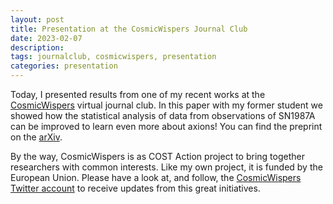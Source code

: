 ```yaml
---
layout: post
title: Presentation at the CosmicWispers Journal Club
date: 2023-02-07
description: 
tags: journalclub, cosmicwispers, presentation
categories: presentation
---
```


Today, I presented results from one of my recent works at the [CosmicWispers](https://www.cost.eu/actions/CA21106/) virtual journal club.
In this paper with my former student we showed how the statistical analysis of data from observations of SN1987A can be improved to learn even more about axions!
You can find the preprint on the [arXiv](https://arxiv.org/abs/2212.09764).

By the way, CosmicWispers is as COST Action project to bring together researchers with common interests.
Like my own project, it is funded by the European Union.
Please have a look at, and follow, the [CosmicWispers Twitter account](https://twitter.com/CosmicWispers) to receive updates from this great initiatives. 